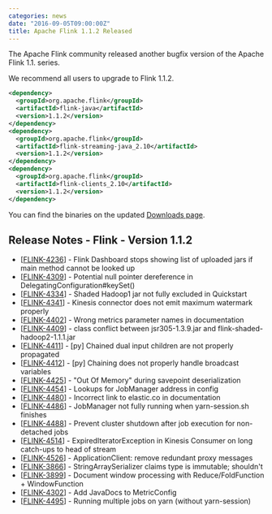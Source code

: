 ```yaml
---
categories: news
date: "2016-09-05T09:00:00Z"
title: Apache Flink 1.1.2 Released
---
```


The Apache Flink community released another bugfix version of the Apache Flink 1.1. series.

We recommend all users to upgrade to Flink 1.1.2.


```xml
<dependency>
  <groupId>org.apache.flink</groupId>
  <artifactId>flink-java</artifactId>
  <version>1.1.2</version>
</dependency>
<dependency>
  <groupId>org.apache.flink</groupId>
  <artifactId>flink-streaming-java_2.10</artifactId>
  <version>1.1.2</version>
</dependency>
<dependency>
  <groupId>org.apache.flink</groupId>
  <artifactId>flink-clients_2.10</artifactId>
  <version>1.1.2</version>
</dependency>
```

You can find the binaries on the updated [Downloads page](http://flink.apache.org/downloads.html).


<h2>Release Notes - Flink - Version 1.1.2</h2>
                                
<ul>
<li>[<a href='https://issues.apache.org/jira/browse/FLINK-4236'>FLINK-4236</a>] -         Flink Dashboard stops showing list of uploaded jars if main method cannot be looked up
</li>
<li>[<a href='https://issues.apache.org/jira/browse/FLINK-4309'>FLINK-4309</a>] -         Potential null pointer dereference in DelegatingConfiguration#keySet()
</li>
<li>[<a href='https://issues.apache.org/jira/browse/FLINK-4334'>FLINK-4334</a>] -         Shaded Hadoop1 jar not fully excluded in Quickstart
</li>
<li>[<a href='https://issues.apache.org/jira/browse/FLINK-4341'>FLINK-4341</a>] -         Kinesis connector does not emit maximum watermark properly
</li>
<li>[<a href='https://issues.apache.org/jira/browse/FLINK-4402'>FLINK-4402</a>] -         Wrong metrics parameter names in documentation 
</li>
<li>[<a href='https://issues.apache.org/jira/browse/FLINK-4409'>FLINK-4409</a>] -         class conflict between jsr305-1.3.9.jar and flink-shaded-hadoop2-1.1.1.jar
</li>
<li>[<a href='https://issues.apache.org/jira/browse/FLINK-4411'>FLINK-4411</a>] -         [py] Chained dual input children are not properly propagated
</li>
<li>[<a href='https://issues.apache.org/jira/browse/FLINK-4412'>FLINK-4412</a>] -         [py] Chaining does not properly handle broadcast variables
</li>
<li>[<a href='https://issues.apache.org/jira/browse/FLINK-4425'>FLINK-4425</a>] -         &quot;Out Of Memory&quot; during savepoint deserialization
</li>
<li>[<a href='https://issues.apache.org/jira/browse/FLINK-4454'>FLINK-4454</a>] -         Lookups for JobManager address in config
</li>
<li>[<a href='https://issues.apache.org/jira/browse/FLINK-4480'>FLINK-4480</a>] -         Incorrect link to elastic.co in documentation
</li>
<li>[<a href='https://issues.apache.org/jira/browse/FLINK-4486'>FLINK-4486</a>] -         JobManager not fully running when yarn-session.sh finishes
</li>
<li>[<a href='https://issues.apache.org/jira/browse/FLINK-4488'>FLINK-4488</a>] -         Prevent cluster shutdown after job execution for non-detached jobs
</li>
<li>[<a href='https://issues.apache.org/jira/browse/FLINK-4514'>FLINK-4514</a>] -         ExpiredIteratorException in Kinesis Consumer on long catch-ups to head of stream
</li>
<li>[<a href='https://issues.apache.org/jira/browse/FLINK-4526'>FLINK-4526</a>] -         ApplicationClient: remove redundant proxy messages
</li>

<li>[<a href='https://issues.apache.org/jira/browse/FLINK-3866'>FLINK-3866</a>] -         StringArraySerializer claims type is immutable; shouldn&#39;t
</li>
<li>[<a href='https://issues.apache.org/jira/browse/FLINK-3899'>FLINK-3899</a>] -         Document window processing with Reduce/FoldFunction + WindowFunction
</li>
<li>[<a href='https://issues.apache.org/jira/browse/FLINK-4302'>FLINK-4302</a>] -         Add JavaDocs to MetricConfig
</li>
<li>[<a href='https://issues.apache.org/jira/browse/FLINK-4495'>FLINK-4495</a>] -         Running multiple jobs on yarn (without yarn-session)
</li>
</ul>

